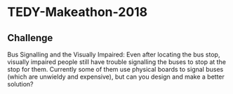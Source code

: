 # TEDY-Makeathon-2018

## Challenge
Bus Signalling and the Visually Impaired: Even after locating the bus stop, visually impaired people still have trouble signalling the buses to stop at the stop for them. Currently some of them use physical boards to signal buses (which are unwieldy and expensive), but can you design and make a better solution?